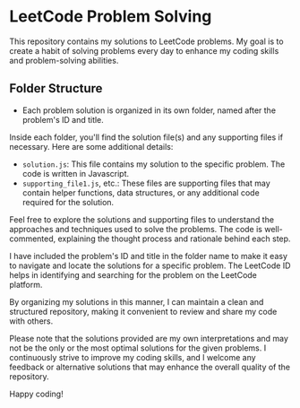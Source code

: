 # LeetCode Problem Solving

This repository contains my solutions to LeetCode problems. My goal is to create a habit of solving problems every day to enhance my coding skills and problem-solving abilities.

## Folder Structure

- Each problem solution is organized in its own folder, named after the problem's ID and title.

Inside each folder, you'll find the solution file(s) and any supporting files if necessary. Here are some additional details:
  
- `solution.js`: This file contains my solution to the specific problem. The code is written in Javascript.
- `supporting_file1.js`, etc.: These files are supporting files that may contain helper functions, data structures, or any additional code required for the solution.

Feel free to explore the solutions and supporting files to understand the approaches and techniques used to solve the problems. The code is well-commented, explaining the thought process and rationale behind each step.

I have included the problem's ID and title in the folder name to make it easy to navigate and locate the solutions for a specific problem. The LeetCode ID helps in identifying and searching for the problem on the LeetCode platform.

By organizing my solutions in this manner, I can maintain a clean and structured repository, making it convenient to review and share my code with others.

Please note that the solutions provided are my own interpretations and may not be the only or the most optimal solutions for the given problems. I continuously strive to improve my coding skills, and I welcome any feedback or alternative solutions that may enhance the overall quality of the repository.

Happy coding!